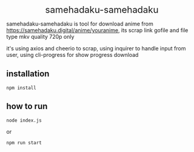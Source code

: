 <font size='5'><center>samehadaku-samehadaku</center></font>

samehadaku-samehadaku is tool for download anime from https://samehadaku.digital/anime/youranime, its scrap link gofile and file type mkv quality 720p only

it's using axios and cheerio to scrap, using inquirer to handle input from user, using cli-progress for show progress download

## installation

```
npm install
```

## how to run

```
node index.js
```

or

```
npm run start
```
